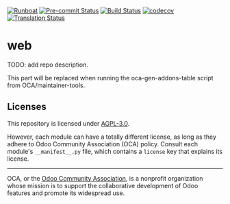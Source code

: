
[![Runboat](https://img.shields.io/badge/runboat-Try%20me-875A7B.png)](https://runboat.odoo-community.org/builds?repo=OCA/web&target_branch=17.0)
[![Pre-commit Status](https://github.com/OCA/web/actions/workflows/pre-commit.yml/badge.svg?branch=17.0)](https://github.com/OCA/web/actions/workflows/pre-commit.yml?query=branch%3A17.0)
[![Build Status](https://github.com/OCA/web/actions/workflows/test.yml/badge.svg?branch=17.0)](https://github.com/OCA/web/actions/workflows/test.yml?query=branch%3A17.0)
[![codecov](https://codecov.io/gh/OCA/web/branch/17.0/graph/badge.svg)](https://codecov.io/gh/OCA/web)
[![Translation Status](https://translation.odoo-community.org/widgets/web-17-0/-/svg-badge.svg)](https://translation.odoo-community.org/engage/web-17-0/?utm_source=widget)

<!-- /!\ do not modify above this line -->

# web

TODO: add repo description.

<!-- /!\ do not modify below this line -->

<!-- prettier-ignore-start -->

[//]: # (addons)

This part will be replaced when running the oca-gen-addons-table script from OCA/maintainer-tools.

[//]: # (end addons)

<!-- prettier-ignore-end -->

## Licenses

This repository is licensed under [AGPL-3.0](LICENSE).

However, each module can have a totally different license, as long as they adhere to Odoo Community Association (OCA)
policy. Consult each module's `__manifest__.py` file, which contains a `license` key
that explains its license.

----
OCA, or the [Odoo Community Association](http://odoo-community.org/), is a nonprofit
organization whose mission is to support the collaborative development of Odoo features
and promote its widespread use.
